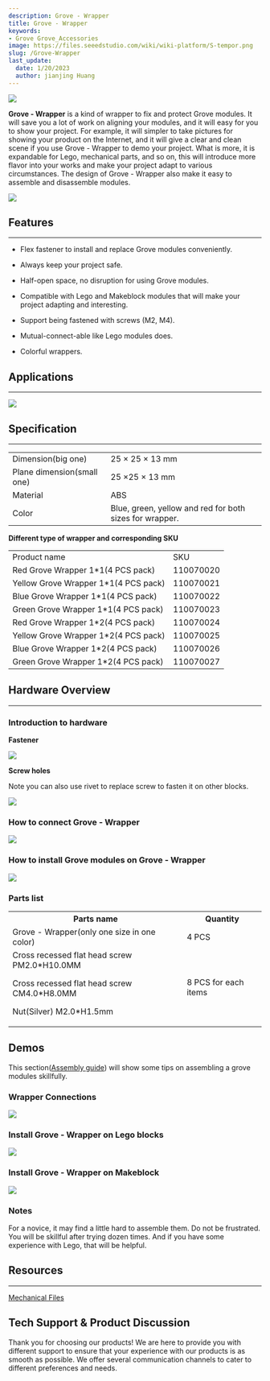 ```yaml
---
description: Grove - Wrapper
title: Grove - Wrapper
keywords:
- Grove Grove_Accessories
image: https://files.seeedstudio.com/wiki/wiki-platform/S-tempor.png
slug: /Grove-Wrapper
last_update:
  date: 1/20/2023
  author: jianjing Huang
---
```



![](https://files.seeedstudio.com/wiki/Grove-Wrapper/img/Grove-Mouser_Encorder_product_view.jpg)

**Grove - Wrapper** is a kind of wrapper to fix and protect Grove modules. It will save you a lot of work on aligning your modules, and it will easy for you to show your project. For example, it will simpler to take pictures for showing your product on the Internet, and it will give a clear and clean scene if you use Grove - Wrapper to demo your project. What is more, it is expandable for Lego, mechanical parts, and so on, this will introduce more flavor into your works and make your project adapt to various circumstances. The design of Grove - Wrapper also make it easy to assemble and disassemble modules.

<!-- :::note

<<<<<<< HEAD
- Around 85% of all Grove modules is supported by Grove - Wrapper.
- Grove - Wrapper series have two size of wrappers, each gets four colors, and there are totally eight SKUs that are listed at Specifications section.
:::
=======
 - Around 85% of all Grove modules is supported by Grove - Wrapper.
 - Grove - Wrapper series have two size of wrappers, each gets four colors, and there are totally eight SKUs that are listed at [Specifications](/Grove-Wrapper#Parts_list) section.
 ::: 链接出错
 

>>>>>>> eca57a545a5ee9050a783a30c0e5a300753038d1
 -->
[![](https://files.seeedstudio.com/wiki/Seeed-WiKi/docs/images/300px-Get_One_Now_Banner-ragular.png)](https://www.seeedstudio.com/s/Grove%20-%20Wrapper.html)

## Features

---

- Flex fastener to install and replace Grove modules conveniently.

- Always keep your project safe.

- Half-open space, no disruption for using Grove modules.

- Compatible with Lego and Makeblock modules that will make your project adapting and interesting.

- Support being fastened with screws (M2, M4).

- Mutual-connect-able like Lego modules does.

- Colorful wrappers.

## Applications

---
![](https://files.seeedstudio.com/wiki/Grove-Wrapper/img/Grove-Mouser_Encorder_application_view.jpg)

## Specification

---
<table>
<tr>
<td> Dimension(big one) </td>
<td> 25 × 25 × 13 mm
</td></tr>
<tr>
<td> Plane dimension(small one)  </td>
<td> 25 ×25 × 13 mm
</td></tr>
<tr>
<td> Material </td>
<td> ABS
</td></tr>
<tr>
<td> Color </td>
<td> Blue, green, yellow and red for both sizes for wrapper.
</td></tr></table>

**Different type of wrapper and corresponding SKU**

<table>
  <tbody><tr>
      <td> Product name </td>
      <td> SKU
      </td></tr>
    <tr>
      <td> Red Grove Wrapper 1*1(4 PCS pack)</td>
      <td> 110070020
      </td></tr>
    <tr>
      <td> Yellow Grove Wrapper 1*1(4 PCS pack)</td>
      <td> 110070021
      </td></tr>
    <tr>
      <td> Blue Grove Wrapper 1*1(4 PCS pack)</td>
      <td> 110070022
      </td></tr>
    <tr>
      <td> Green Grove Wrapper 1*1(4 PCS pack) </td>
      <td> 110070023
      </td></tr>
    <tr>
      <td> Red Grove Wrapper 1*2(4 PCS pack)</td>
      <td> 110070024
      </td></tr>
    <tr>
      <td> Yellow Grove Wrapper 1*2(4 PCS pack)</td>
      <td> 110070025
      </td></tr>
    <tr>
      <td> Blue Grove Wrapper 1*2(4 PCS pack)</td>
      <td> 110070026
      </td></tr>
    <tr>
      <td> Green Grove Wrapper 1*2(4 PCS pack) </td>
      <td> 110070027
      </td></tr></tbody></table>

## Hardware Overview

---

### Introduction to hardware

**Fastener**

![](https://files.seeedstudio.com/wiki/Grove-Wrapper/img/Grove-Wrapper_fastener_location.jpg)

**Screw holes**

Note you can also use rivet to replace screw to fasten it on other blocks.

![](https://files.seeedstudio.com/wiki/Grove-Wrapper/img/Grove-Wrapper_screw_hole_loacation.jpg)

### How to connect Grove - Wrapper

![](https://files.seeedstudio.com/wiki/Grove-Wrapper/img/Grove-Wrapper_connection_manner.jpg)

### How to install Grove modules on Grove - Wrapper

![](https://files.seeedstudio.com/wiki/Grove-Wrapper/img/Grove-Wrapper_steps_to_install_Grove_modules_.jpg)

### **Parts list**

<table>
<tr>
<th>Parts name   </th>
<th> Quantity
</th></tr>
<tr>
<td>Grove - Wrapper(only one size in one color) </td>
<td> 4 PCS
</td></tr>
<tr>
<td>Cross recessed flat head screw PM2.0*H10.0MM

Cross recessed flat head screw CM4.0*H8.0MM

Nut(Silver) M2.0*H1.5mm

</td>
<td> 8 PCS for each items
</td></tr></table>

## Demos

This section([Assembly guide](https://files.seeedstudio.com/wiki/Grove-Wrapper/res/Assembly_guide.pdf)) will show some tips on assembling a grove modules skillfully.

### Wrapper Connections

![](https://files.seeedstudio.com/wiki/Grove-Wrapper/img/Grove-Wrapper_connect_each_other.jpg)

### Install Grove - Wrapper on Lego blocks

![](https://files.seeedstudio.com/wiki/Grove-Wrapper/img/Grove-Wrapper_installed_on_Lego.jpg)

### Install Grove - Wrapper on Makeblock

![](https://files.seeedstudio.com/wiki/Grove-Wrapper/img/Grove-Wrapper_installed_on_Makeblock.jpg)

### Notes

For a novice, it may find a little hard to assemble them. Do not be frustrated. You will be skillful after trying dozen times. And if you have some experience with Lego, that will be helpful.

## Resources

---
[Mechanical Files](https://files.seeedstudio.com/wiki/Grove-Wrapper/res/Mechanical_Diagram.zip)

## Tech Support & Product Discussion

Thank you for choosing our products! We are here to provide you with different support to ensure that your experience with our products is as smooth as possible. We offer several communication channels to cater to different preferences and needs.

<div class="button_tech_support_container">
<a href="https://forum.seeedstudio.com/" class="button_forum"></a> 
<a href="https://www.seeedstudio.com/contacts" class="button_email"></a>
</div>

<div class="button_tech_support_container">
<a href="https://discord.gg/eWkprNDMU7" class="button_discord"></a> 
<a href="https://github.com/Seeed-Studio/wiki-documents/discussions/69" class="button_discussion"></a>
</div>

